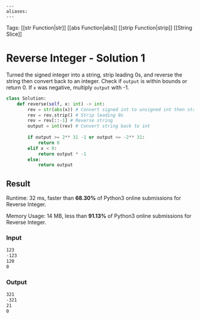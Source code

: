 ```
---
aliases:
---
```

Tags: [[str Function|str]] [[abs Function|abs]] [[strip Function|strip]] [[String Slice]]

# Reverse Integer - Solution 1
Turned the signed integer into a string, strip leading 0s, and reverse the string then convert back to an integer. Check if `output` is within bounds or return 0. If `x` was negative, multiply `output` with -1.

```python
class Solution:
    def reverse(self, x: int) -> int:
        rev = str(abs(x)) # Convert signed int to unsigned int then string
        rev = rev.strip() # Strip leading 0s
        rev = rev[::-1] # Reverse string
        output = int(rev) # Convert string back to int
        
        if output >= 2** 31 -1 or output <= -2** 31:
            return 0
        elif x < 0:
            return output * -1
        else:
            return output
```

## Result
Runtime: 32 ms, faster than **68.30%** of Python3 online submissions for Reverse Integer.

Memory Usage: 14 MB, less than **91.13%** of Python3 online submissions for Reverse Integer.

### Input
```md
123  
-123  
120  
0
```

### Output
```md
321  
-321  
21  
0
```